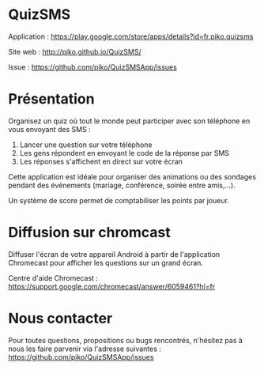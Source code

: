 # QuizSMS

Application : https://play.google.com/store/apps/details?id=fr.piko.quizsms

Site web : http://piko.github.io/QuizSMS/

Issue : https://github.com/piko/QuizSMSApp/issues

# Présentation

Organisez un quiz où tout le monde peut participer avec son téléphone en vous envoyant des SMS :

1. Lancer une question sur votre téléphone
2. Les gens répondent en envoyant le code de la réponse par SMS
3. Les réponses s'affichent en direct sur votre écran

Cette application est idéale pour organiser des animations ou des sondages pendant des événements (mariage, conférence, soirée entre amis,...).

Un système de score permet de comptabiliser les points par joueur.

# Diffusion sur chromcast

Diffuser l'écran de votre appareil Android à partir de l'application Chromecast pour afficher les questions sur un grand écran.

Centre d'aide Chromecast : https://support.google.com/chromecast/answer/6059461?hl=fr

# Nous contacter

Pour toutes questions, propositions ou bugs rencontrés, n'hésitez pas à nous les faire parvenir via l'adresse suivantes : https://github.com/piko/QuizSMSApp/issues


